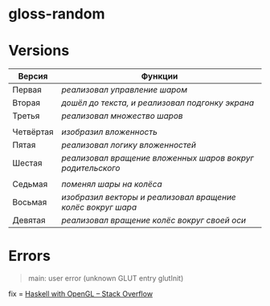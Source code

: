 # gloss-random

# Versions

| Версия    | Функции                                                     |
| --------- | ----------------------------------------------------------- |
| Первая    | _реализовал управление шаром_                               |
| Вторая    | _дошёл до текста, и реализовал подгонку экрана_             |
| Третья    | _реализовал множество шаров_                                |
|           |                                                             |
| Четвёртая | _изобразил вложенность_                                     |
| Пятая     | _реализовал логику вложенностей_                            |
| Шестая    | _реализовал вращение вложенных шаров вокруг родительского_  |
|           |                                                             |
| Седьмая   | _поменял шары на колёса_                                    |
| Восьмая   | _изобразил векторы и реализовал вращение колёс вокруг шара_ |
| Девятая   | _реализовал вращение колёс вокруг своей оси_                |

# Errors
> main: user error (unknown GLUT entry glutInit)

fix = [Haskell with OpenGL – Stack Overflow](https://stackoverflow.com/a/42078615)